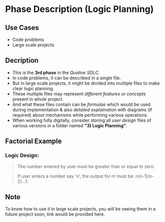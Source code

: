 # Phase Description (Logic Planning)
## Use Cases
- Code problems
- Large scale projects

## Decription
- This is the **3rd phase** in the *Qualine SDLC*.
- In code problems, it can be described in a single file.
- But in large scale projects, it might be divided into multiple files to make clear logic planning.
- These multiple files may represent *different features or concepts* present in whole project.
- And what these files contain can be *formulae* which would be used during implementation & also *detailed explaination* with diagrams (if required) about mechanisms while performing various operations.
- When working fully digitally, consider storing all *user design* files of various versions in a folder named **"3\) Logic Planning"**.

## Factorial Example
### Logic Design:
> The number entered by user must be greater than or equal to zero.

> If user enters a number say 'n', the output for n! must be: n(n-1)(n-2)...1.


## Note
To know how to use it in large scale projects, you will be seeing them in a future project soon, link would be provided here.